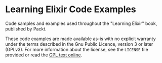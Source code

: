 # Learning Elixir Code Examples #

Code samples and examples used throughout the "Learning Elixir" book, published
by Packt.

These code examples are made available as-is with no explicit warranty under
the terms described in the Gnu Public Licence, version 3 or later (GPLv3). For
more information about the license, see the `LICENSE` file provided or read the
[GPL text online][1].

[1]: https://www.gnu.org/licenses/gpl-3.0.txt
